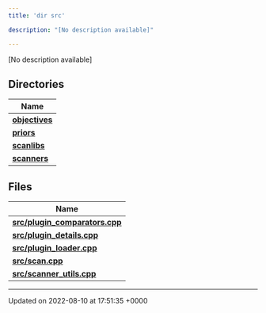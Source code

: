 ```yaml
---
title: 'dir src'

description: "[No description available]"

---
```







[No description available]

## Directories

| Name           |
| -------------- |
| **[objectives](/documentation/code/gambit_2-2/files/dir_8175e00b46706161a3f1b29a9c3d0e1e/#dir-objectives)**  |
| **[priors](/documentation/code/gambit_2-2/files/dir_cd3836cb33a5a37171cbcbf20d1df426/#dir-priors)**  |
| **[scanlibs](/documentation/code/gambit_2-2/files/dir_41b55c43b6715382bf2587278e09e81e/#dir-scanlibs)**  |
| **[scanners](/documentation/code/gambit_2-2/files/dir_3d6632c706c298643a7dbf82a7e43d46/#dir-scanners)**  |

## Files

| Name           |
| -------------- |
| **[src/plugin_comparators.cpp](/documentation/code/gambit_2-2/files/plugin__comparators_8cpp/#file-plugin-comparators.cpp)**  |
| **[src/plugin_details.cpp](/documentation/code/gambit_2-2/files/plugin__details_8cpp/#file-plugin-details.cpp)**  |
| **[src/plugin_loader.cpp](/documentation/code/gambit_2-2/files/plugin__loader_8cpp/#file-plugin-loader.cpp)**  |
| **[src/scan.cpp](/documentation/code/gambit_2-2/files/scan_8cpp/#file-scan.cpp)**  |
| **[src/scanner_utils.cpp](/documentation/code/gambit_2-2/files/scanner__utils_8cpp/#file-scanner-utils.cpp)**  |






-------------------------------

Updated on 2022-08-10 at 17:51:35 +0000
